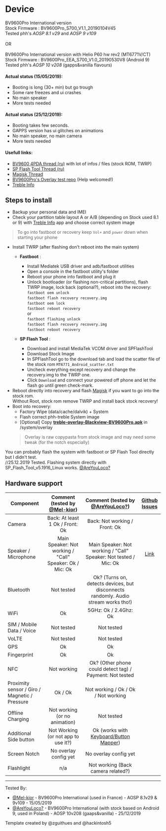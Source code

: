 # Device

BV9600Pro International version<br>
Stock Firmware : BV9600Pro_S700_V1.1_20190104V45<br>
Tested phh's *AOSP 8.1 v29* and *AOSP 9 v109*<br>
<br>
OR<br>
<br>
BV9600Pro International version with Helio P60 hw rev2 (MT6771V/CT)<br>
Stock Firmware : BV9600Pro_EEA_S700_V1.0_20190530V8 (Android 9)<br>
Tested phh's *AOSP 10 v208* (gapps&vanilla flavours)<br>


#### Actual status (15/05/2019):
 - Booting is long (30+ min) but go trough  
 - Some rare freezes and ui crashes
 - No main speaker   
 - More tests needed
#### Actual status (25/12/2019):
 - Booting takes few seconds.
 - GAPPS version has ui glitches on animations
 - No main speaker, no main camera
 - More tests needed

#### Usefull links:          
* [BV9600 4PDA thread (ru)](https://4pda.ru/forum/index.php?showtopic=917008) with lot of infos / files (stock ROM, TWRP)
* [SP Flash Tool Thread (ru)](https://4pda.ru/forum/index.php?showtopic=469340&st=26020)
* [Magisk Thread](https://forum.xda-developers.com/apps/magisk/official-magisk-v7-universal-systemless-t3473445)
* [BV9600Pro's Overlay test repo](https://github.com/Mel-kior/vendor_hardware_overlay/tree/master/Blackview/BV9600Pro/) (Help welcomed!)
* [Treble Info](https://play.google.com/store/apps/details?id=tk.hack5.treblecheck)
 
## Steps to install

* Backup your personal data and IMEI
* Check your partition table layout A or A/B (depending on Stock used 8.1 or 9) with [Treble Info](https://play.google.com/store/apps/details?id=tk.hack5.treblecheck) app and choose correct system image

> To go into fastboot or recovery keep `Vol+` and `power` down when starting your phone

* Install TWRP (after flashing don't reboot into the main system)
  * **Fastboot** :  
    * Install Mediatek USB driver and adb/fastboot utilities  
    * Open a console in the fastboot utility's folder  
    * Reboot your phone into fastboot and plug it
    * Unlock bootloader (or flashing non-critical partitions), flash TWRP image, lock back (optional?), reboot into the recovery:  
`fastboot oem unlock`<br>
`fastboot flash recovery recovery.img`<br>
`fastboot oem lock`<br>
`fastboot reboot recovery`<br>
or<br>
`fastboot flashing unlock`<br>
`fastboot flash recovery recovery.img`<br>
`fastboot reboot recovery`<br>

  * **SP Flash Tool** :
    * Download and install MediaTek VCOM driver and SPFlashTool
    * Download Stock Image
    * In SPFlashTool go to the download tab and load the scatter file of the stock rom `MT6771_Android_scatter.txt`
    * Uncheck everything except recovery and change the recovery.img to the TWRP one.
    * Click `Download` and connect your powered off phone and let the flash go until green check-mark.
* Reboot directly into recovery and flash [Magisk](https://forum.xda-developers.com/apps/magisk/official-magisk-v7-universal-systemless-t3473445) if you want to go into the stock rom.   
  Without Root, stock rom remove TWRP and install back stock recovery!
* Boot into recovery:
  * Factory Wipe (data/cache/dalvik) + System
  * Flash correct phh-treble System image
  * [Optional] Copy [**treble-overlay-Blackview-BV9600Pro.apk**](https://github.com/Mel-kior/BV9600Pro_Overlay/raw/master/treble-overlay-Blackview-BV9600Pro.apk) in /system/overlay   
   > Overlay is raw copypasta from stock image and may need some tweak (for the notch especially)

You can probably flash the system with fastboot or SP Flash Tool directly but I didn't test.<br>
//25.12.2019 Tested. Flashing system directly with SP_Flash_Tool_v5.1916_Linux works. [@AreYouLoco?](https://github.com/AreYouLoco)

## Hardware support

| Component                 | Comment (tested by [@Mel-kior](https://github.com/Mel-kior)) | Comment (tested by [@AreYouLoco?](https://github.com/AreYouLoco)) | [Github Issues] |
|---------------------------|:---------------------------------------------------------:|:---------------------------------------------------------:|:------:|
| Camera                    | Back: At least 1 Ok / Front: Ok                         | Back: Not working / Front: Ok                         |        |
| Speaker / Microphone             | Main Speaker: Not working / "Call" Speaker: Ok / Mic: Ok     | Main Speaker: Not working / "Call" Speaker: Not tested / Mic: Ok     | [Link] |
| Bluetooth                 | Not tested                                                | Ok? (Turns on, detects devices, but disconnects randomly. Audio stream works tho!)                                                |        |
| WiFi                      | Ok                                                        | 5GHz: Ok / 2.4Ghz: Ok                                                      |        |
| SIM / Mobile Data / Voice | Not tested                                                | Not tested                                                |        |
| VoLTE                     | Not tested                                                | Not tested                                                |        |
| GPS                       | Ok                                                        | Ok                                                |        |
| Fingerprint               | Ok                                                        | Ok                                                |        |
| NFC                       | Not working                                               | Ok? (Other phone could detect tag) / Payment: Not tested                                               |        |
| Proximity sensor / Giro / Magnetic / Pressure   | Ok / Ok                                        | Not working / Ok / Ok / Not working                                      |        |
| Offline Charging          | Not working (or no animation)                             | Not tested         |
| Additional Side button    | Not Working (or not app to use it?)                       | Ok (works with [Keyboard/Button Mapper](https://f-droid.org/app/io.github.sds100.keymapper))    |
| Screen Notch              | No overlay config yet                                     | No overlay config yet                                     |        |
| Flashlight              | n/a                                  | Not working (Back camera related?)                                   |        |

---

Tested By:

* [@Mel-kior](https://github.com/Mel-kior) - BV9600Pro International (used in France) - AOSP 8.1v29 & 9v109 - 15/05/2019
* [@AreYouLoco?](https://github.com/AreYouLoco) - BV9600Pro International (with stock based on Android 9, used in Poland) - AOSP 10v208 (gaaps&vanilla) - 25/12/2019

Template created by @zguithues and @hackintosh5



[Github Issues]: https://github.com/phhusson/treble_experimentations/issues/

[Link]: https://github.com/phhusson/treble_experimentations/issues/417
